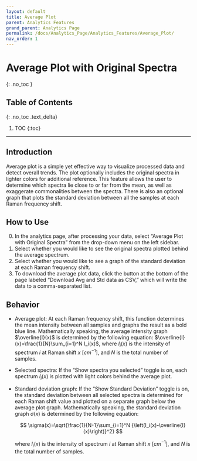 ```yaml
---
layout: default
title: Average Plot
parent: Analytics Features
grand_parent: Analytics Page
permalink: /docs/Analytics_Page/Analytics_Features/Average_Plot/
nav_order: 1
---
```


# Average Plot with Original Spectra
{: .no_toc }

## Table of Contents
{: .no_toc .text_delta}

1. TOC
{:toc}

---

## Introduction

Average plot is a simple yet effective way to visualize processed data and detect overall trends. The plot optionally includes the original spectra in lighter colors for additional reference. This feature allows the user to determine which spectra lie close to or far from the mean, as well as exaggerate commonalities between the spectra. There is also an optional graph that plots the standard deviation between all the samples at each Raman frequency shift.

## How to Use

0. In the analytics page, after processing your data, select “Average Plot with Original Spectra” from the drop-down menu on the left sidebar.
1. Select whether you would like to see the original spectra plotted behind the average spectrum.
2. Select whether you would like to see a graph of the standard deviation at each Raman frequency shift.
3. To download the average plot data, click the button at the bottom of the page labeled “Download Avg and Std data as CSV,” which will write the data to a comma-separated list.

## Behavior

- Average plot: At each Raman frequency shift, this function determines the mean intensity between all samples and graphs the result as a bold blue line. Mathematically speaking, the average intensity graph $\overline{I}(x)$ is determined by the following equation: $\overline{I}(x)=\frac{1}{N}\sum_{i=1}^N I_i(x)$, where $I_i(x)$ is the intensity of spectrum $i$ at Raman shift $x$ $[{cm}^{-1}]$, and $N$ is the total number of samples.
- Selected spectra: If the “Show spectra you selected” toggle is on, each spectrum $I_i(x)$ is plotted with light colors behind the average plot.
- Standard deviation graph: If the “Show Standard Deviation” toggle is on, the standard deviation between all selected spectra is determined for each Raman shift value and plotted on a separate graph below the average plot graph. Mathematically speaking, the standard deviation graph $\sigma(x)$ is determined by the following equation: 

    $$
    \sigma(x)=\sqrt{\frac{1}{N-1}\sum_{i=1}^N {\left(I_i(x)-\overline{I}(x)\right)}^2}
    $$

    where $I_i(x)$ is the intensity of spectrum $i$ at Raman shift $x$ $[{cm}^{-1}]$, and $N$ is the total number of samples.
